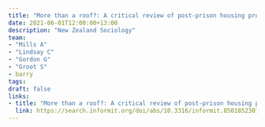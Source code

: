 ```yaml
---
title: "More than a roof?: A critical review of post-prison housing provision in Aotearoa/New Zealand"
date: 2021-06-01T12:00:00+13:00
description: "New Zealand Sociology"
team:
- "Mills A"
- "Lindsay C"
- "Gordon G"
- "Groot S"
- barry
tags:
draft: false
links:
- title: "More than a roof?: A critical review of post-prison housing provision in Aotearoa/New Zealand"
  link: https://search.informit.org/doi/abs/10.3316/informit.850185230729940
---
```

